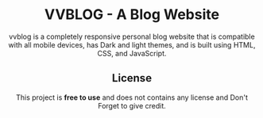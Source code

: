 <div align="center">

# VVBLOG - A Blog Website

vvblog is a completely responsive personal blog website that is compatible with all mobile devices, has Dark and light themes, and is built using HTML, CSS, and JavaScript.

## License

This project is **free to use** and does not contains any license and Don't Forget to give credit.
